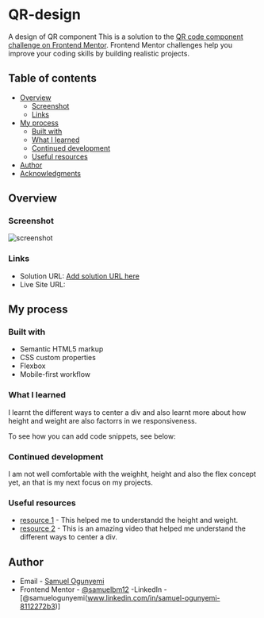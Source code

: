 # QR-design
 A design of QR component
This is a solution to the [QR code component challenge on Frontend Mentor](https://www.frontendmentor.io/challenges/qr-code-component-iux_sIO_H). Frontend Mentor challenges help you improve your coding skills by building realistic projects. 

## Table of contents

- [Overview](#overview)
  - [Screenshot](#screenshot)
  - [Links](#links)
- [My process](#my-process)
  - [Built with](#built-with)
  - [What I learned](#what-i-learned)
  - [Continued development](#continued-development)
  - [Useful resources](#useful-resources)
- [Author](#author)
- [Acknowledgments](#acknowledgments)


## Overview

### Screenshot

![screenshot](qr-code-screenshot.png)


### Links

- Solution URL: [Add solution URL here](https://www.frontendmentor.io/challenges/qr-code-component-iux_sIO_H/solutions/new)
- Live Site URL: [](https://samuelbm12.github.io/QR-challenge/)

## My process

### Built with

- Semantic HTML5 markup
- CSS custom properties
- Flexbox
- Mobile-first workflow

### What I learned

I learnt the different ways to center a div and  also learnt more about how height and weight are also factorrs in we responsiveness.

To see how you can add code snippets, see below:

### Continued development
I am not well comfortable with the weighht, height and also the flex concept yet, an that is my next focus on my projects.


### Useful resources

- [resource 1](https://youtu.be/wRNinF7YQqQ?si=gFjXBorQpvBGqmCt) - This helped me to understandd the height and weight.
- [resource 2](https://youtu.be/7BAG-h2f9kA?si=FeWnTqaPMCeqRV52) - This is an amazing video that helped me understand the different ways to center a div.

## Author

- Email - [Samuel Ogunyemi](sammyay15@gmail.com)
- Frontend Mentor - [@samuelbm12](https://www.frontendmentor.io/profile/samuelbm12)
-LinkedIn -  [@samuelogunyemi(www.linkedin.com/in/samuel-ogunyemi-8112272b3)]